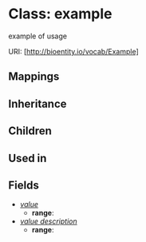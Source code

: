 # Class: example


example of usage

URI: [http://bioentity.io/vocab/Example]
## Mappings

## Inheritance

## Children

## Used in

## Fields

 * _[value](value.md)_
    * __range__: 
 * _[value description](description.md)_
    * __range__: 
